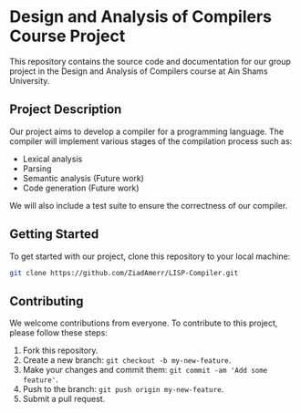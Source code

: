# Design and Analysis of Compilers Course Project
  
This repository contains the source code and documentation for our group project in the Design and Analysis of Compilers course at Ain Shams University.

## Project Description

Our project aims to develop a compiler for a programming language. The compiler will implement various stages of the compilation process such as:

- Lexical analysis
- Parsing
- Semantic analysis (Future work)
- Code generation (Future work)

We will also include a test suite to ensure the correctness of our compiler.

## Getting Started

To get started with our project, clone this repository to your local machine:

```bash
git clone https://github.com/ZiadAmerr/LISP-Compiler.git
```

## Contributing

We welcome contributions from everyone. To contribute to this project, please follow these steps:

1. Fork this repository.
2. Create a new branch: `git checkout -b my-new-feature`.
3. Make your changes and commit them: `git commit -am 'Add some feature'`.
4. Push to the branch: `git push origin my-new-feature`.
5. Submit a pull request.
